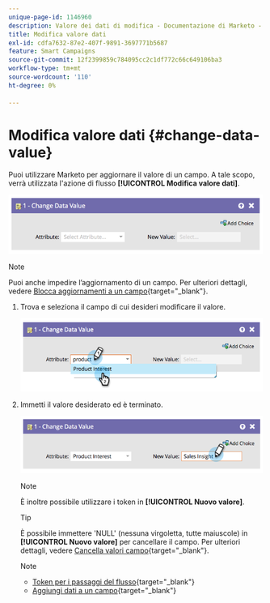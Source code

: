 ```yaml
---
unique-page-id: 1146960
description: Valore dei dati di modifica - Documentazione di Marketo - Documentazione del prodotto
title: Modifica valore dati
exl-id: cdfa7632-87e2-407f-9891-3697771b5687
feature: Smart Campaigns
source-git-commit: 12f2399859c784095cc2c1df772c66c649106ba3
workflow-type: tm+mt
source-wordcount: '110'
ht-degree: 0%

---
```


# Modifica valore dati {#change-data-value}

Puoi utilizzare Marketo per aggiornare il valore di un campo. A tale scopo, verrà utilizzata l&#39;azione di flusso **[!UICONTROL Modifica valore dati]**.

![](assets/change-data-value-1.png)

>[!NOTE]
>
>Puoi anche impedire l’aggiornamento di un campo. Per ulteriori dettagli, vedere [Blocca aggiornamenti a un campo](/help/marketo/product-docs/administration/field-management/block-updates-to-a-field.md){target="_blank"}.

1. Trova e seleziona il campo di cui desideri modificare il valore.

   ![](assets/change-data-value-2.png)

1. Immetti il valore desiderato ed è terminato.

   ![](assets/change-data-value-3.png)

   >[!NOTE]
   >
   >È inoltre possibile utilizzare i token in **[!UICONTROL Nuovo valore]**.

   >[!TIP]
   >
   >È possibile immettere &#39;NULL&#39; (nessuna virgoletta, tutte maiuscole) in **[!UICONTROL Nuovo valore]** per cancellare il campo. Per ulteriori dettagli, vedere [Cancella valori campo](/help/marketo/product-docs/core-marketo-concepts/smart-campaigns/flow-actions/clear-field-values.md){target="_blank"}.

   >[!NOTE]
   >
   >* [Token per i passaggi del flusso](/help/marketo/product-docs/core-marketo-concepts/smart-campaigns/flow-actions/use-tokens-in-flow-steps.md){target="_blank"}
   >* [Aggiungi dati a un campo](/help/marketo/product-docs/core-marketo-concepts/smart-campaigns/flow-actions/append-data-to-a-field.md){target="_blank"}
